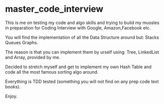 # master_code_interview

This is me on testing my code and algo skills and trying to build my mussles in preparation for Coding Interview with Google, Amazon,Facebook etc.

You will find the implementation of all the Data Structure around but:
Stacks
Queues
Graphs.

The reason is that you can implement them by urself using:
Tree, LinkedList and Array, provided by me.

Decided to stretch myself and get to implement my own Hash Table and code all the most famous sorting algo around.

Everything is TDD tested (something you will not find on any prep code text books).


Enjoy.
